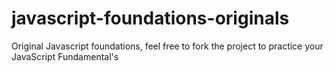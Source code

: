 # javascript-foundations-originals
Original Javascript foundations, feel free to fork the project to practice your JavaScript Fundamental's  
